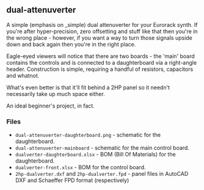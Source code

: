 ## dual-attenuverter

A simple (emphasis on _simple) dual attenuverter for your Eurorack synth. If you're after hyper-precision, zero offsetting and stuff like that then you're in the wrong place - however, if you want a way to turn those signals upside down and back again then you're in the right place.

Eagle-eyed viewers will notice that there are two boards - the 'main' board contains the controls and is connected to a daughterboard via a right-angle header. Construction is simple, requiring a handful of resistors, capacitors and whatnot. 

What's even better is that it'll fit behind a 2HP panel so it needn't necessarily take up much space either.

An ideal beginner's project, in fact.

### Files

- `dual-attenuverter-daughterboard.png` - schematic for the daughterboard.
- `dual-attenuverter-mainboard` - schematic for the main control board.
- `dualverter-daughterboard.xlsx` - BOM (Bill Of Materials) for the daughterboard.
- `dualverter-front.xlsx` - BOM for the control board.
- `2hp-dualverter.dxf` and `2hp-dualverter.fpd` - panel files in AutoCAD DXF and Schaeffer FPD format (respectively)
